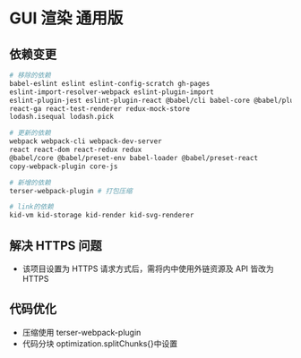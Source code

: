 # GUI 渲染 通用版

## 依赖变更

```bash
# 移除的依赖
babel-eslint eslint eslint-config-scratch gh-pages
eslint-import-resolver-webpack eslint-plugin-import
eslint-plugin-jest eslint-plugin-react @babel/cli babel-core @babel/plugin-proposal-object-rest-spread @babel/plugin-syntax-dynamic-import @babel/plugin-transform-async-to-generator chromedriver enzyme enzyme-adapter-react-16 jest jest-junit mkdirp rimraf selenium-webdriver uglifyjs-webpack-plugin minlog raf
react-ga react-test-renderer redux-mock-store
lodash.isequal lodash.pick

# 更新的依赖
webpack webpack-cli webpack-dev-server
react react-dom react-redux redux
@babel/core @babel/preset-env babel-loader @babel/preset-react
copy-webpack-plugin core-js

# 新增的依赖
terser-webpack-plugin # 打包压缩

# link的依赖
kid-vm kid-storage kid-render kid-svg-renderer
```

## 解决 HTTPS 问题

- 该项目设置为 HTTPS 请求方式后，需将内中使用外链资源及 API 皆改为 HTTPS

## 代码优化

- 压缩使用 terser-webpack-plugin
- 代码分块 optimization.splitChunks{}中设置
